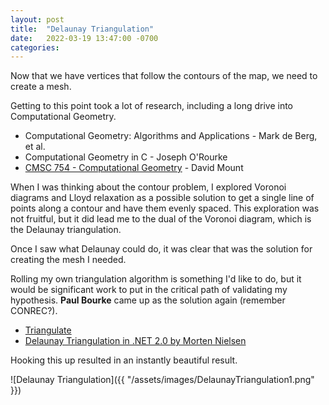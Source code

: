 ```yaml
---
layout: post
title:  "Delaunay Triangulation"
date:   2022-03-19 13:47:00 -0700
categories: 
---
```

Now that we have vertices that follow the contours of the map, we need to create a mesh.

Getting to this point took a lot of research, including a long drive into Computational Geometry.

* Computational Geometry: Algorithms and Applications - Mark de Berg, et al.
* Computational Geometry in C - Joseph O'Rourke
* [CMSC 754 - Computational Geometry](https://www.cs.umd.edu/class/spring2020/cmsc754/lectures.html) - David Mount

When I was thinking about the contour problem, I explored Voronoi diagrams and Lloyd relaxation as a possible solution to get a single line of points along a contour and have them evenly spaced.  This exploration was not fruitful, but it did lead me to the dual of the Voronoi diagram, which is the Delaunay triangulation.

Once I saw what Delaunay could do, it was clear that was the solution for creating the mesh I needed.

Rolling my own triangulation algorithm is something I'd like to do, but it would be significant work to put in the critical path of validating my hypothesis.  **Paul Bourke** came up as the solution again (remember CONREC?).

* [Triangulate](http://paulbourke.net/papers/triangulate/)
* [Delaunay Triangulation in .NET 2.0 by Morten Nielsen](http://paulbourke.net/papers/triangulate/morten.html)

Hooking this up resulted in an instantly beautiful result.

![Delaunay Triangulation]({{ "/assets/images/DelaunayTriangulation1.png" }})

